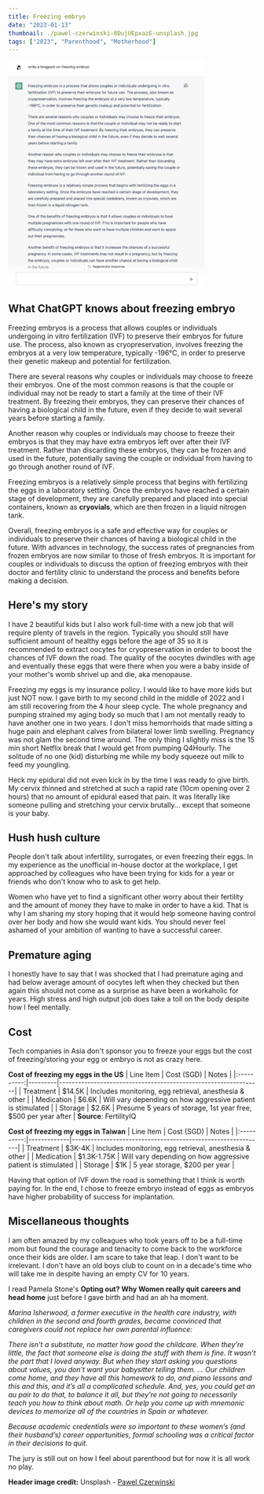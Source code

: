 ```yaml
---
title: Freezing embryo
date: "2023-01-13"
thumbnail: ./pawel-czerwinski-8DujUEpxazE-unsplash.jpg
tags: ["2023", "Parenthood", "Motherhood"]
---
```

<img src="./chat_gpt.png" alt="chatgpt post" width="400"/>

## What ChatGPT knows about freezing embryo
Freezing embryos is a process that allows couples or individuals undergoing in vitro fertilization (IVF) to preserve their embryos for future use. The process, also known as cryopreservation, involves freezing the embryos at a very low temperature, typically -196°C, in order to preserve their genetic makeup and potential for fertilization.

There are several reasons why couples or individuals may choose to freeze their embryos. One of the most common reasons is that the couple or individual may not be ready to start a family at the time of their IVF treatment. By freezing their embryos, they can preserve their chances of having a biological child in the future, even if they decide to wait several years before starting a family.

Another reason why couples or individuals may choose to freeze their embryos is that they may have extra embryos left over after their IVF treatment. Rather than discarding these embryos, they can be frozen and used in the future, potentially saving the couple or individual from having to go through another round of IVF.

Freezing embryos is a relatively simple process that begins with fertilizing the eggs in a laboratory setting. Once the embryos have reached a certain stage of development, they are carefully prepared and placed into special containers, known as **cryovials**, which are then frozen in a liquid nitrogen tank.

Overall, freezing embryos is a safe and effective way for couples or individuals to preserve their chances of having a biological child in the future. With advances in technology, the success rates of pregnancies from frozen embryos are now similar to those of fresh embryos. It is important for couples or individuals to discuss the option of freezing embryos with their doctor and fertility clinic to understand the process and benefits before making a decision.

## Here's my story
I have 2 beautiful kids but I also work full-time with a new job that will require plenty of travels in the region. Typically you should still have sufficient amount of healthy eggs before the age of 35 so it is recommended to extract oocytes for cryopreservation in order to boost the chances of IVF down the road. The quality of the oocytes dwindles with age and eventually these eggs that were there when you were a baby inside of your mother's womb shrivel up and die, aka menopause.

Freezing my eggs is my insurance policy. I would like to have more kids but just NOT now. I gave birth to my second child in the middle of 2022 and I am still recovering from the 4 hour sleep cycle. The whole pregnancy and pumping strained my aging body so much that I am not mentally ready to have another one in two years. I don't miss hemorrhoids that made sitting a huge pain and elephant calves from bilateral lower limb swelling. Pregnancy was not glam the second time around. The only thing I slightly miss is the 15 min short Netflix break that I would get from pumping Q4Hourly. The solitude of no one (kid) disturbing me while my body squeeze out milk to feed my youngling. 

Heck my epidural did not even kick in by the time I was ready to give birth. My cervix thinned and stretched at such a rapid rate (10cm opening over 2 hours) that no amount of epidural eased that pain. It was literally like someone pulling and stretching your cervix brutally... except that someone is your baby.

## Hush hush culture
People don't talk about infertility, surrogates, or even freezing their eggs. In my experience as the unofficial in-house doctor at the workplace, I get approached by colleagues who have been trying for kids for a year or friends who don't know who to ask to get help. 

Women who have yet to find a significant other worry about their fertility and the amount of money they have to make in order to have a kid. That is why I am sharing my story hoping that it would help someone having control over her body and how she would want kids. You should never feel ashamed of your ambition of wanting to have a successful career. 

## Premature aging
I honestly have to say that I was shocked that I had premature aging and had below average amount of oocytes left when they checked but then again this should not come as a surprise as have been a workaholic for years. High stress and high output job does take a toll on the body despite how I feel mentally.  

## Cost
Tech companies in Asia don't sponsor you to freeze your eggs but the cost of freezing/storing your egg or embryo is not as crazy here. 


**Cost of freezing my eggs in the US**
|  Line Item | Cost (SGD)    | Notes                                                        |
|:----------:|---------|----------------------------------------------------------------|
|  Treatment | $14.5K |     Includes monitoring, egg retrieval, anesthesia & other     |
| Medication | $6.6K |   Will vary depending on how aggressive patient is stimulated  |
|   Storage  |  $2.6K | Presume 5 years of storage, 1st year free, $500 per year after |
**Source**: FertilityIQ

**Cost of freezing my eggs in Taiwan**
|  Line Item | Cost (SGD)  | Notes                                                       |
|:----------:|-------------|-------------------------------------------------------------|
|  Treatment |    $3K-4K   |    Includes monitoring, egg retrieval, anesthesia & other   |
| Medication | $1.3K-1.75K | Will vary depending on how aggressive patient is stimulated |
|   Storage  |     $1K     |                5 year storage, $200 per year                |


Having that option of IVF down the road is something that I think is worth paying for. In the end, I chose to freeze embryo instead of eggs as embryos have higher probability of success for implantation. 

## Miscellaneous thoughts

I am often amazed by my colleagues who took years off to be a full-time mom but found the courage and tenacity to come back to the workforce once their kids are older. I am scare to take that leap. I don't want to be irrelevant. I don't have an old boys club to count on in a decade's time who will take me in despite having an empty CV for 10 years. 

I read Pamela Stone's **Opting out? Why Women really quit careers and head home** just before I gave birth and had an ah ha moment. 

*Marina Isherwood, a former executive in the health care industry, with children in the second and fourth grades, became convinced that caregivers could not replace her own parental influence:*

*There isn’t a substitute, no matter how good the childcare. When they’re little, the fact that someone else is doing the stuff with them is fine. It wasn’t the part that I loved anyway. But when they start asking you questions about values, you don’t want your babysitter telling them. ... Our children come home, and they have all this homework to do, and piano lessons and this and this, and it’s all a complicated schedule. And, yes, you could get an au pair to do that, to balance it all, but they’re not going to necessarily teach you how to think about math. Or help you come up with mnemonic devices to memorize all of the countries in Spain or whatever.*

*Because academic credentials were so important to these women’s (and their husband’s) career opportunities, formal schooling was a critical factor in their decisions to quit.* 

The jury is still out on how I feel about parenthood but for now it is all work no play. 

**Header image credit:** Unsplash - [Pawel Czerwinski](https://unsplash.com/@pawel_czerwinski)